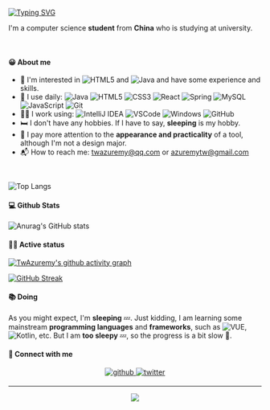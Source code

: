 [![Typing SVG](https://readme-typing-svg.demolab.com?font=Fira+Code&pause=1000&color=4091FF&random=false&width=435&lines=Hi%F0%9F%91%8B+I'm+Azuremy)](https://git.io/typing-svg)

I'm a computer science **student** from **China** who is studying at university.

<br>

#### 😀 About me

- 🧠 I'm interested in ![HTML5](https://img.shields.io/badge/HTML5-E34F26?style=flat&logo=html5&logoColor=white) and ![Java](https://img.shields.io/badge/Java-ED8B00?style=flat&logo=openjdk&logoColor=white) and have some experience and skills.
- 🚀 I use daily:  ![Java](https://img.shields.io/badge/Java-ED8B00?style=flat&logo=openjdk&logoColor=white) ![HTML5](https://img.shields.io/badge/HTML5-E34F26?style=flat&logo=html5&logoColor=white) ![CSS3](https://img.shields.io/badge/CSS3-1572B6?style=flat&logo=css3&logoColor=white) ![React](https://img.shields.io/badge/React-20232A?style=flat&logo=react&logoColor=61DAFB) ![Spring](https://img.shields.io/badge/Spring-6DB33F?style=flat&logo=spring&logoColor=white) ![MySQL](https://img.shields.io/badge/MySQL-00000F?style=flat&logo=mysql&logoColor=white) ![JavaScript](https://img.shields.io/badge/JavaScript-323330?style=flat&logo=javascript&logoColor=F7DF1E) ![Git](https://img.shields.io/badge/GIT-E44C30?style=flat&logo=git&logoColor=white)
- 👨‍💻 I work using: ![IntelliJ IDEA](https://img.shields.io/badge/IntelliJ_IDEA-000000.svg?style=flat&logo=intellij-idea&logoColor=white)  ![VSCode](https://img.shields.io/badge/Visual_Studio_Code-0078D4?style=flat&logo=visual%20studio%20code&logoColor=white) ![Windows](https://img.shields.io/badge/Windows-0078D6?style=flat&logo=windows&logoColor=white) ![GitHub](https://img.shields.io/badge/GitHub-100000?style=flat&logo=github&logoColor=white)
- 🛏️ I don't have any hobbies. If I have to say, **sleeping** is my hobby.
- 🌟 I pay more attention to the **appearance and practicality** of a tool, although I'm not a design major.
- 📬 How to reach me: [twazuremy@qq.com](twazuremy@qq.com) or [azuremytw@gmail.com](azuremytw@gmail.com)

<br>

![Top Langs](https://github-readme-stats.vercel.app/api/top-langs/?username=TwAzuremy&theme=dark) 



#### 💻 Github Stats

![Anurag's GitHub stats](https://github-readme-stats.vercel.app/api?username=TwAzuremy&show_icons=true&theme=transparent)

#### 🏃‍♂️ Active status

[![TwAzuremy's github activity graph](https://github-readme-activity-graph.vercel.app/graph?username=TwAzuremy&theme=react-dark)](https://github.com/ashutosh00710/github-readme-activity-graph)

[![GitHub Streak](https://streak-stats.demolab.com?user=TwAzuremy&theme=onedark&hide_border=true&date_format=%5BY.%5Dn.j&card_width=1024)](https://git.io/streak-stats)

#### 📚 Doing

As you might expect, I'm **sleeping** 💤.
Just kidding, I am learning some mainstream **programming languages** and **frameworks**, such as ![VUE](https://img.shields.io/badge/Vue.js-35495E?style=flat&logo=vue.js&logoColor=4FC08D), ![Kotlin](https://img.shields.io/badge/Kotlin-0095D5?&style=flat&logo=kotlin&logoColor=white), etc. But I am **too sleepy** 💤, so the progress is a bit slow 🐢.

#### 🔗 Connect with me
<div align="center">
<a href="https://github.com/TwAzuremy" target="_blank">
<img src=https://img.shields.io/badge/github-%2324292e.svg?&style=for-the-badge&logo=github&logoColor=white alt=github style="margin-bottom: 5px;" />
</a>
<a href="https://twitter.com/Azuremy1" target="_blank">
<img src=https://img.shields.io/badge/twitter-%2300acee.svg?&style=for-the-badge&logo=twitter&logoColor=white alt=twitter style="margin-bottom: 5px;" />
</a>
</div>

---

<div align="center">
<img src="https://komarev.com/ghpvc/?username=TwAzuremy&&style=flat-square"/>
</div>
